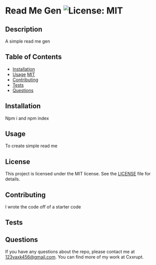 # Read Me Gen ![License: MIT](https://img.shields.io/badge/License-MIT-yellow.svg)

## Description

A simple read me gen

## Table of Contents

- [Installation](#installation)
- [Usage](#usage)
  [MIT](https://opensource.org/licenses/MIT)
- [Contributing](#contributing)
- [Tests](#tests)
- [Questions](#questions)

## Installation

Npm i and npm index

## Usage

To create simple read me

## License

This project is licensed under the MIT license. See the [LICENSE](<[MIT](https://opensource.org/licenses/MIT)>) file for details.

## Contributing

I wrote the code off of a starter code

## Tests

## Questions

If you have any questions about the repo, please contact me at 123yaxk456@gmail.com. You can find more of my work at Cxxrupt.
